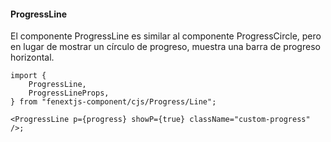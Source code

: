 #### ProgressLine

El componente ProgressLine es similar al componente ProgressCircle, pero en lugar de mostrar un círculo de progreso, muestra una barra de progreso horizontal.

```tsx
import {
    ProgressLine,
    ProgressLineProps,
} from "fenextjs-component/cjs/Progress/Line";

<ProgressLine p={progress} showP={true} className="custom-progress" />;
```
